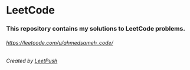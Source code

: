 # LeetCode

### This repository contains my solutions to LeetCode problems.
###### https://leetcode.com/u/ahmedsameh_code/

###### Created by [LeetPush](https://github.com/husamahmud/LeetPush)
